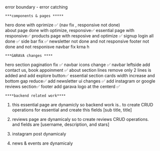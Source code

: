 error boundary - error catching

    ***components & pages *****
hero done with oprimize ✅ (nav fix , responsive not done)   
about page done with optimize, responsive✅
essential page with responsive✅
products page with resposive and optimize ✅
signup login all done ✅
side bar fix ✅
newsletter not done and not responsive
footer not done and not responisve
navbar fix krna h 






    ***GARAVA changes ****
hero section pagination fix ✅
navbar icons change ✅
navbar leftside add contact us, book appoinment ✅
about section  lines remove only 2 lines is added and add explore button✅
essential section cards width increase and bottom gap reduce✅
add newsletter ui changes ✅
add instagram or google reviews section✅
footer add garava logo at the centerd ✅









    ****backend related work****

1) this essential page are dynamicly so backend work is.. to create CRUD operations for essential and create this fields [sub title, title]

2) reviews page are dynamicaly so to create reviews CRUD operations. and fields are [username, description, and stars]

2) instagram post dynamicaly 

3) news & events are dynamicaly

